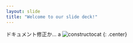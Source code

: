 ```yaml
---
layout: slide
title: "Welcome to our slide deck!"
---
```


ドキュメント修正か…
a
![constructocat](https://octodex.github.com/images/constructocat2.jpg)
{: .center}
